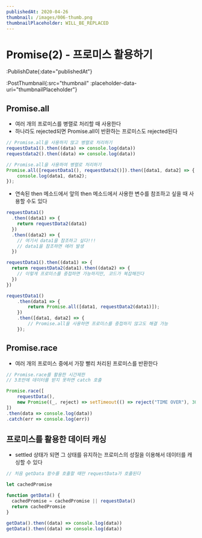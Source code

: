 ```yaml
---
publishedAt: 2020-04-26
thumbnail: /images/006-thumb.png
thumbnailPlaceholder: WILL_BE_REPLACED
---
```


# Promise(2) - 프로미스 활용하기

:PublishDate{:date="publishedAt"}

:PostThumbnail{:src="thumbnail" :placeholder-data-uri="thumbnailPlaceholder"}

## Promise.all

- 여러 개의 프로미스를 병렬로 처리할 때 사용한다
- 하나라도 rejected되면 Promise.all이 반환하는 프로미스도 rejected된다

```javascript
// Promise.all을 사용하지 않고 병렬로 처리하기
requestData1().then((data) => console.log(data))
requestdata2().then((data) => console.log(data))
```

```javascript
// Promise.all을 사용하여 병렬로 처리하기
Promise.all([requestData1(), requestData2()]).then([data1, data2] => {
	console.log(data1, data2);
});
```

- 연속된 then 메소드에서 앞의 then 메소드에서 사용한 변수를 참조하고 싶을 때 사용할 수도 있다

```javascript
requestData1()
  .then((data1) => {
    return requestData2(data1)
  })
  .then((data2) => {
    // 여기서 data1을 참조하고 싶다!!!
    // data1을 참조하면 에러 발생
  })
```

```javascript
requestData1().then((data1) => {
  return requestData2(data1).then((data2) => {
    // 이렇게 프로미스를 중첩하면 가능하지만, 코드가 복잡해진다
  })
})
```

```javascript
requestData1()
	.then(data1 => {
		return Promise.all([data1, requestData2(data1)]);
	})
	.then([data1, data2] => {
		// Promise.all을 사용하면 프로미스를 중첩하지 않고도 해결 가능
	});
```

## Promise.race

- 여러 개의 프로미스 중에서 가장 빨리 처리된 프로미스를 반환한다

```javascript
// Promise.race를 활용한 시간제한
// 3초안에 데이터를 받지 못하면 catch 호출

Promise.race([
	requestData(),
	new Promise((_, reject) => setTimeout(() => reject("TIME OVER"), 3000)
])
.then(data => console.log(data))
.catch(err => console.log(err))
```

## 프로미스를 활용한 데이터 캐싱

- settled 상태가 되면 그 상태를 유지하는 프로미스의 성질을 이용해서 데이터를 캐싱할 수 있다

```javascript
// 처음 getData 함수를 호출할 때만 requestData가 호출된다

let cachedPromise

function getData() {
  cachedPromise = cachedPromise || requestData()
  return cachedPromsie
}

getData().then((data) => console.log(data))
getData().then((data) => console.log(data))
```
